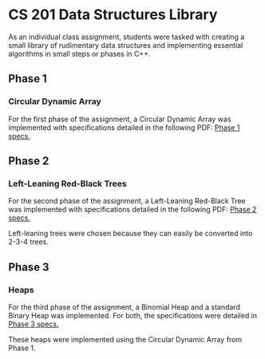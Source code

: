 # CS 201 Data Structures Library
As an individual class assignment, students were tasked with creating a small library of rudimentary data structures and implementing essential algorithms in small steps or phases in C++.


## Phase 1
### Circular Dynamic Array
For the first phase of the assignment, a Circular Dynamic Array was implemented with specifications detailed in the following PDF:
[Phase 1 specs.](Phase1/Phase1.pdf)


## Phase 2
### Left-Leaning Red-Black Trees
For the second phase of the assignment, a Left-Leaning Red-Black Tree was implemented with specifications detailed in the following PDF:
[Phase 2 specs.](Phase2/Phase2.pdf)

Left-leaning trees were chosen because they can easily be converted into 2-3-4 trees.

## Phase 3
### Heaps
For the third phase of the assignment, a Binomial Heap and a standard Binary Heap was implemented. For both, the specifications were detailed in
[Phase 3 specs.](Phase3/Phase3.pdf)

These heaps were implemented using the Circular Dynamic Array from Phase 1.